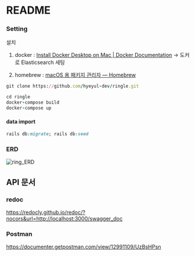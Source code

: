 # README

### Setting

설치 
1. docker : [Install Docker Desktop on Mac | Docker Documentation](https://docs.docker.com/desktop/mac/install/) -> 도커로 Elasticsearch 세팅

2. homebrew : [macOS 용 패키지 관리자 — Homebrew](https://brew.sh/index_ko)


```ruby
git clone https://github.com/hyeyul-dev/ringle.git
```

```ruby 
cd ringle 
docker-compose build
docker-compose up
```
#### data import

```ruby
rails db:migrate; rails db:seed
```
### ERD

![ring_ERD](https://user-images.githubusercontent.com/48707618/175829325-ba31a267-82d5-46f1-b954-ed928a6de46d.png)


## API 문서

### redoc
https://redocly.github.io/redoc/?nocors&url=http://localhost:3000/swagger_doc

### Postman
https://documenter.getpostman.com/view/12991109/UzBsHPsn
